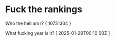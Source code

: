# Fuck the rankings

Who the hell am I?
{ 10731304 }

What fucking year is it?
[ 2025-01-29T00:10:00Z ]
